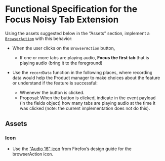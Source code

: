 # Functional Specification for the Focus Noisy Tab Extension

Using the assets suggested below in the “Assets” section, implement a [`BrowserAction`](https://developer.mozilla.org/en-US/Add-ons/WebExtensions/API/browserAction) with this behavior:

- When the user clicks on the `BrowserAction` button,

  - If one or more tabs are playing audio,
    **Focus the first tab** that is playing audio  (bring it to the foreground)

- Use the `recordData` function in the following places, where recording data would help the Product manager to make choices about the feature or understand if the feature is successful:
  - Whenever the button is clicked.
  - Proposal: When the button is clicked, indicate in the event payload (in the fields object) how many tabs are playing audio at the time it was clicked (note: the current implementation does not do this).

## Assets

### Icon 

- Use the [“Audio 16” icon](https://design.firefox.com/icons/viewer/#audio) from Firefox’s design guide for the browserAction icon.
